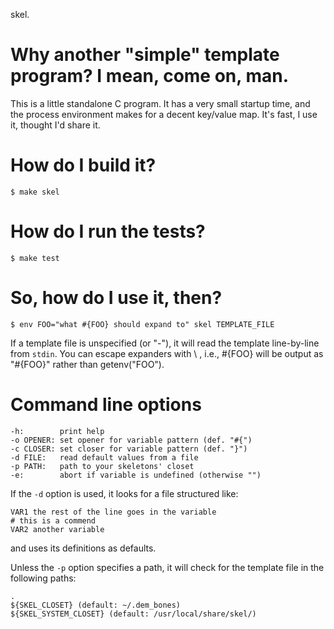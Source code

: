 skel.

# Why another "simple" template program? I mean, come on, man.

This is a little standalone C program. It has a very small startup time, and the process environment makes for a decent key/value map. It's fast, I use it, thought I'd share it.

# How do I build it?

    $ make skel
    
# How do I run the tests?

    $ make test

# So, how do I use it, then?

    $ env FOO="what #{FOO} should expand to" skel TEMPLATE_FILE
    
If a template file is unspecified (or "-"), it will read the template line-by-line from `stdin`. You can escape expanders with \ , i.e.,
\#{FOO} will be output as "#{FOO}" rather than getenv("FOO").

# Command line options

    -h:        print help
    -o OPENER: set opener for variable pattern (def. "#{")
    -c CLOSER: set closer for variable pattern (def. "}")
    -d FILE:   read default values from a file
    -p PATH:   path to your skeletons' closet
    -e:        abort if variable is undefined (otherwise "")

If the `-d` option is used, it looks for a file structured like:

    VAR1 the rest of the line goes in the variable
    # this is a commend
    VAR2 another variable

and uses its definitions as defaults.

Unless the `-p` option specifies a path, it will check for the template file in the following paths:

    .
    ${SKEL_CLOSET} (default: ~/.dem_bones)
    ${SKEL_SYSTEM_CLOSET} (default: /usr/local/share/skel/)